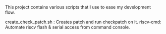 This project contains various scripts that I use to ease my development flow.


create_check_patch.sh : Creates patch and run checkpatch on it.
riscv-cmd: Automate riscv flash & serial access from command console.